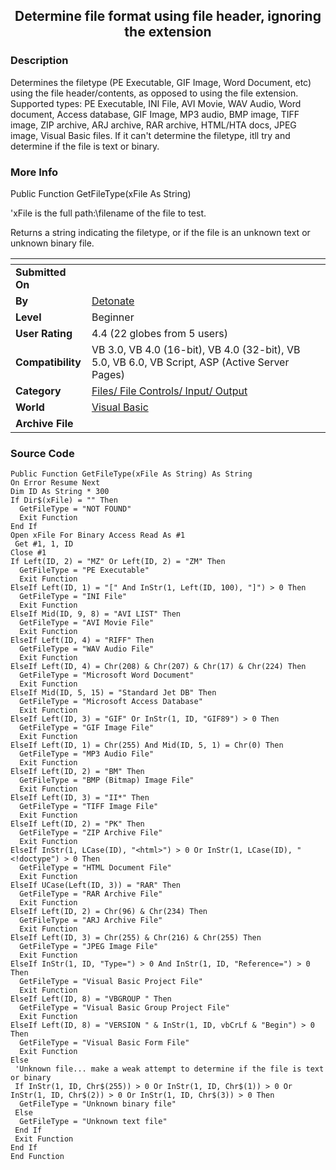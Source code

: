 ﻿<div align="center">

## Determine file format using file header, ignoring the extension


</div>

### Description

Determines the filetype (PE Executable, GIF Image, Word Document, etc) using the file header/contents, as opposed to using the file extension. Supported types: PE Executable, INI File, AVI Movie, WAV Audio, Word document, Access database, GIF Image, MP3 audio, BMP image, TIFF image, ZIP archive, ARJ archive, RAR archive, HTML/HTA docs, JPEG image, Visual Basic files. If it can't determine the filetype, itll try and determine if the file is text or binary.
 
### More Info
 
Public Function GetFileType(xFile As String)

'xFile is the full path:\filename of the file to test.

Returns a string indicating the filetype, or if the file is an unknown text or unknown binary file.


<span>             |<span>
---                |---
**Submitted On**   |
**By**             |[Detonate](https://github.com/Planet-Source-Code/PSCIndex/blob/master/ByAuthor/detonate.md)
**Level**          |Beginner
**User Rating**    |4.4 (22 globes from 5 users)
**Compatibility**  |VB 3\.0, VB 4\.0 \(16\-bit\), VB 4\.0 \(32\-bit\), VB 5\.0, VB 6\.0, VB Script, ASP \(Active Server Pages\) 
**Category**       |[Files/ File Controls/ Input/ Output](https://github.com/Planet-Source-Code/PSCIndex/blob/master/ByCategory/files-file-controls-input-output__1-3.md)
**World**          |[Visual Basic](https://github.com/Planet-Source-Code/PSCIndex/blob/master/ByWorld/visual-basic.md)
**Archive File**   |[](https://github.com/Planet-Source-Code/detonate-determine-file-format-using-file-header-ignoring-the-extension__1-9711/archive/master.zip)





### Source Code

```
Public Function GetFileType(xFile As String) As String
On Error Resume Next
Dim ID As String * 300
If Dir$(xFile) = "" Then
  GetFileType = "NOT FOUND"
  Exit Function
End If
Open xFile For Binary Access Read As #1
 Get #1, 1, ID
Close #1
If Left(ID, 2) = "MZ" Or Left(ID, 2) = "ZM" Then
  GetFileType = "PE Executable"
  Exit Function
ElseIf Left(ID, 1) = "[" And InStr(1, Left(ID, 100), "]") > 0 Then
  GetFileType = "INI File"
  Exit Function
ElseIf Mid(ID, 9, 8) = "AVI LIST" Then
  GetFileType = "AVI Movie File"
  Exit Function
ElseIf Left(ID, 4) = "RIFF" Then
  GetFileType = "WAV Audio File"
  Exit Function
ElseIf Left(ID, 4) = Chr(208) & Chr(207) & Chr(17) & Chr(224) Then
  GetFileType = "Microsoft Word Document"
  Exit Function
ElseIf Mid(ID, 5, 15) = "Standard Jet DB" Then
  GetFileType = "Microsoft Access Database"
  Exit Function
ElseIf Left(ID, 3) = "GIF" Or InStr(1, ID, "GIF89") > 0 Then
  GetFileType = "GIF Image File"
  Exit Function
ElseIf Left(ID, 1) = Chr(255) And Mid(ID, 5, 1) = Chr(0) Then
  GetFileType = "MP3 Audio File"
  Exit Function
ElseIf Left(ID, 2) = "BM" Then
  GetFileType = "BMP (Bitmap) Image File"
  Exit Function
ElseIf Left(ID, 3) = "II*" Then
  GetFileType = "TIFF Image File"
  Exit Function
ElseIf Left(ID, 2) = "PK" Then
  GetFileType = "ZIP Archive File"
  Exit Function
ElseIf InStr(1, LCase(ID), "<html>") > 0 Or InStr(1, LCase(ID), "<!doctype") > 0 Then
  GetFileType = "HTML Document File"
  Exit Function
ElseIf UCase(Left(ID, 3)) = "RAR" Then
  GetFileType = "RAR Archive File"
  Exit Function
ElseIf Left(ID, 2) = Chr(96) & Chr(234) Then
  GetFileType = "ARJ Archive File"
  Exit Function
ElseIf Left(ID, 3) = Chr(255) & Chr(216) & Chr(255) Then
  GetFileType = "JPEG Image File"
  Exit Function
ElseIf InStr(1, ID, "Type=") > 0 And InStr(1, ID, "Reference=") > 0 Then
  GetFileType = "Visual Basic Project File"
  Exit Function
ElseIf Left(ID, 8) = "VBGROUP " Then
  GetFileType = "Visual Basic Group Project File"
  Exit Function
ElseIf Left(ID, 8) = "VERSION " & InStr(1, ID, vbCrLf & "Begin") > 0 Then
  GetFileType = "Visual Basic Form File"
  Exit Function
Else
 'Unknown file... make a weak attempt to determine if the file is text or binary
 If InStr(1, ID, Chr$(255)) > 0 Or InStr(1, ID, Chr$(1)) > 0 Or InStr(1, ID, Chr$(2)) > 0 Or InStr(1, ID, Chr$(3)) > 0 Then
  GetFileType = "Unknown binary file"
 Else
  GetFileType = "Unknown text file"
 End If
 Exit Function
End If
End Function
```


